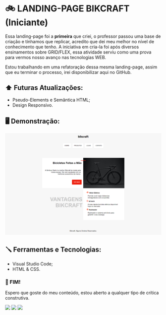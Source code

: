 <h1> 🚲 LANDING-PAGE BIKCRAFT (Iniciante) </h1>
<p>Essa landing-page foi a <strong>primeira</strong> que criei, o professor passou uma base de criação e tínhamos que replicar, acredito que dei meu melhor no nível de conhecimento que tenho. A iniciativa em cria-la foi após diversos ensinamentos sobre GRID/FLEX, essa atividade serviu como uma prova para vermos nosso avanço nas tecnologias WEB.</p>
<p>Estou trabalhando em uma refatoração dessa mesma landing-page, assim que eu terminar o processo, irei disponibilizar aqui no GitHub.</p>
<h2> ⬆️ Futuras Atualizações:</h2>
<ul>
  <li> Pseudo-Elements e Semântica HTML;</li>
  <li> Design Responsivo.</li>
</ul>

<h2> 🖥️ Demonstração: </h2>
<img src="https://github.com/peep2g/ORIGAMID/blob/main/HTML%20e%20CSS/landingpage-bikcraft/img/demonstra%C3%A7%C3%A3o.png?raw=true">
<h2> 🪛 Ferramentas e Tecnologias:</h2>
<ul>
  <li>Visual Studio Code;</li>
  <li>HTML & CSS.</li>
</ul>
<h3> 🦅 FIM!</h3>
<p>Espero que goste do meu conteúdo, estou aberto a qualquer tipo de crítica construtiva.</p>
<p align="left">
  <a href="https://www.linkedin.com/in/pedrogomes017/" target="_blank"><img src="https://img.shields.io/badge/LinkedIn-0077B5?style=for-the-badge&logo=linkedin&logoColor=white"></a>
  <a href="https://api.whatsapp.com/send?phone=5516997607666" target="_blank"><img src="https://img.shields.io/badge/WhatsApp-25D366?style=for-the-badge&logo=whatsapp&logoColor=white"></a>
  <a href="https://www.instagram.com/peedro2g/" target="_blank"><img src="https://img.shields.io/badge/-Instagram-%23E4405F?style=for-the-badge&logo=instagram&logoColor=white"></a>
<p>
